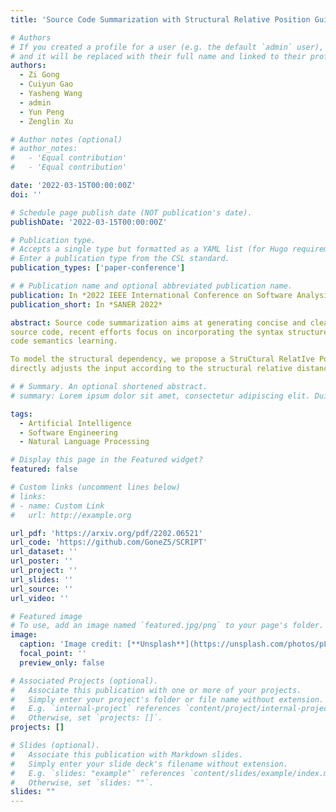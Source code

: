 ```yaml
---
title: 'Source Code Summarization with Structural Relative Position Guided Transformer'

# Authors
# If you created a profile for a user (e.g. the default `admin` user), write the username (folder name) here
# and it will be replaced with their full name and linked to their profile.
authors:
  - Zi Gong
  - Cuiyun Gao
  - Yasheng Wang
  - admin
  - Yun Peng
  - Zenglin Xu

# Author notes (optional)
# author_notes:
#   - 'Equal contribution'
#   - 'Equal contribution'

date: '2022-03-15T00:00:00Z'
doi: ''

# Schedule page publish date (NOT publication's date).
publishDate: '2022-03-15T00:00:00Z'

# Publication type.
# Accepts a single type but formatted as a YAML list (for Hugo requirements).
# Enter a publication type from the CSL standard.
publication_types: ['paper-conference']

# # Publication name and optional abbreviated publication name.
publication: In *2022 IEEE International Conference on Software Analysis, Evolution and Reengineering*
publication_short: In *SANER 2022* 

abstract: Source code summarization aims at generating concise and clear natural language descriptions for programming languages. Well-written code summaries are beneficial for programmers to participate in the software development and maintenance process. To learn the semantic representations of
source code, recent efforts focus on incorporating the syntax structure of code into neural networks such as Transformer. Such Transformer-based approaches can better capture the long-range dependencies than other neural networks including Recurrent Neural Networks (RNNs), however, most of them do not consider the structural relative correlations between tokens, e.g., relative positions in Abstract Syntax Trees (ASTs), which is beneficial for
code semantics learning.

To model the structural dependency, we propose a StruCtural RelatIve Position guided Transformer, named SCRIPT. SCRIPT first obtains the structural relative positions between tokens via parsing the ASTs of source code, and then passes them into two types of Transformer encoders. One Transformer
directly adjusts the input according to the structural relative distance; and the other Transformer encodes the structural relative positions during computing the self-attention scores. Finally, we stack these two types of Transformer encoders to learn representations of source code. Experimental results show that the proposed SCRIPT outperforms the state-of-the-art methods by at least 1.6%, 1.4% and 2.8% with respect to BLEU, ROUGEL and METEOR on benchmark datasets, respectively. We further show that how the proposed SCRIPT captures the structural relative dependencies.

# # Summary. An optional shortened abstract.
# summary: Lorem ipsum dolor sit amet, consectetur adipiscing elit. Duis posuere tellus ac convallis placerat. Proin tincidunt magna sed ex sollicitudin condimentum.

tags:
  - Artificial Intelligence
  - Software Engineering
  - Natural Language Processing

# Display this page in the Featured widget?
featured: false

# Custom links (uncomment lines below)
# links:
# - name: Custom Link
#   url: http://example.org

url_pdf: 'https://arxiv.org/pdf/2202.06521'
url_code: 'https://github.com/GoneZ5/SCRIPT'
url_dataset: ''
url_poster: ''
url_project: ''
url_slides: ''
url_source: ''
url_video: ''

# Featured image
# To use, add an image named `featured.jpg/png` to your page's folder.
image:
  caption: 'Image credit: [**Unsplash**](https://unsplash.com/photos/pLCdAaMFLTE)'
  focal_point: ''
  preview_only: false

# Associated Projects (optional).
#   Associate this publication with one or more of your projects.
#   Simply enter your project's folder or file name without extension.
#   E.g. `internal-project` references `content/project/internal-project/index.md`.
#   Otherwise, set `projects: []`.
projects: []

# Slides (optional).
#   Associate this publication with Markdown slides.
#   Simply enter your slide deck's filename without extension.
#   E.g. `slides: "example"` references `content/slides/example/index.md`.
#   Otherwise, set `slides: ""`.
slides: ""
---
```

